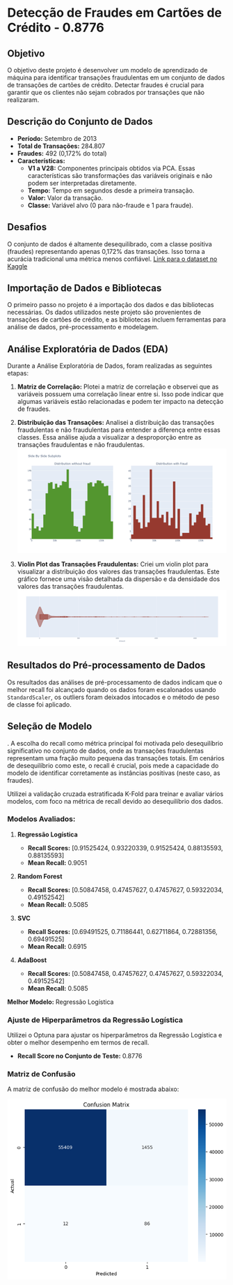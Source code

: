 # Detecção de Fraudes em Cartões de Crédito - 0.8776


## Objetivo

O objetivo deste projeto é desenvolver um modelo de aprendizado de máquina para identificar transações fraudulentas em um conjunto de dados de transações de cartões de crédito. Detectar fraudes é crucial para garantir que os clientes não sejam cobrados por transações que não realizaram.

## Descrição do Conjunto de Dados

- **Período:** Setembro de 2013
- **Total de Transações:** 284.807
- **Fraudes:** 492 (0,172% do total)
- **Características:**
  - **V1 a V28:** Componentes principais obtidos via PCA. Essas características são transformações das variáveis originais e não podem ser interpretadas diretamente.
  - **Tempo:** Tempo em segundos desde a primeira transação.
  - **Valor:** Valor da transação.
  - **Classe:** Variável alvo (0 para não-fraude e 1 para fraude).

## Desafios

O conjunto de dados é altamente desequilibrado, com a classe positiva (fraudes) representando apenas 0,172% das transações. Isso torna a acurácia tradicional uma métrica menos confiável. 
[Link para o dataset no Kaggle](https://www.kaggle.com/datasets/mlg-ulb/creditcardfraud)

## Importação de Dados e Bibliotecas

O primeiro passo no projeto é a importação dos dados e das bibliotecas necessárias. Os dados utilizados neste projeto são provenientes de transações de cartões de crédito, e as bibliotecas incluem ferramentas para análise de dados, pré-processamento e modelagem.

## Análise Exploratória de Dados (EDA)

Durante a Análise Exploratória de Dados, foram realizadas as seguintes etapas:

1. **Matriz de Correlação:** Plotei a matriz de correlação e observei que as variáveis possuem uma correlação linear entre si. Isso pode indicar que algumas variáveis estão relacionadas e podem ter impacto na detecção de fraudes.


2. **Distribuição das Transações:** Analisei a distribuição das transações fraudulentas e não fraudulentas para entender a diferença entre essas classes. Essa análise ajuda a visualizar a desproporção entre as transações fraudulentas e não fraudulentas.
 ![Distribuição das Transações](https://github.com/Ito-Santana/Machine_Learning_Projects/blob/main/Credit_card_fraud_detection/ignore/newplot%20(8).png)


3. **Violin Plot das Transações Fraudulentas:** Criei um violin plot para visualizar a distribuição dos valores das transações fraudulentas. Este gráfico fornece uma visão detalhada da dispersão e da densidade dos valores das transações fraudulentas.
![Violin Plot das Transações Fraudulentas](https://github.com/Ito-Santana/Machine_Learning_Projects/blob/main/Credit_card_fraud_detection/ignore/newplot%20(9).png)

## Resultados do Pré-processamento de Dados

Os resultados das análises de pré-processamento de dados indicam que o melhor recall foi alcançado quando os dados foram escalonados usando `StandardScaler`, os outliers foram deixados intocados e o método de peso de classe foi aplicado.

## Seleção de Modelo
. A escolha do recall como métrica principal foi motivada pelo desequilíbrio significativo no conjunto de dados, onde as transações fraudulentas representam uma fração muito pequena das transações totais. Em cenários de desequilíbrio como este, o recall é crucial, pois mede a capacidade do modelo de identificar corretamente as instâncias positivas (neste caso, as fraudes).

Utilizei a validação cruzada estratificada K-Fold para treinar e avaliar vários modelos, com foco na métrica de recall devido ao desequilíbrio dos dados.

### Modelos Avaliados:

1. **Regressão Logística**
   - **Recall Scores:** [0.91525424, 0.93220339, 0.91525424, 0.88135593, 0.88135593]
   - **Mean Recall:** 0.9051

2. **Random Forest**
   - **Recall Scores:** [0.50847458, 0.47457627, 0.47457627, 0.59322034, 0.49152542]
   - **Mean Recall:** 0.5085

3. **SVC**
   - **Recall Scores:** [0.69491525, 0.71186441, 0.62711864, 0.72881356, 0.69491525]
   - **Mean Recall:** 0.6915

4. **AdaBoost**
   - **Recall Scores:** [0.50847458, 0.47457627, 0.47457627, 0.59322034, 0.49152542]
   - **Mean Recall:** 0.5085

**Melhor Modelo:** Regressão Logística

### Ajuste de Hiperparâmetros da Regressão Logística

Utilizei o Optuna para ajustar os hiperparâmetros da Regressão Logística e obter o melhor desempenho em termos de recall.

- **Recall Score no Conjunto de Teste:** 0.8776

### Matriz de Confusão

A matriz de confusão do melhor modelo é mostrada abaixo:

![Matriz de Confusão](https://github.com/Ito-Santana/Machine_Learning_Projects/blob/main/Credit_card_fraud_detection/ignore/cmfinal.png)
